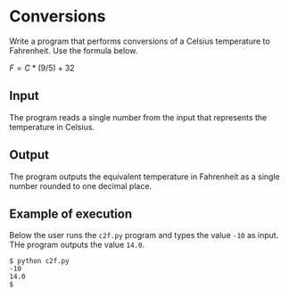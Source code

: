 # Conversions

Write a program that performs conversions of a Celsius
temperature to Fahrenheit. Use the formula below.

$F = C * (9/5) + 32$

## Input

The program reads a single number from the input that represents
the temperature in Celsius.


## Output

The program outputs the equivalent temperature in Fahrenheit as a
single number rounded to one decimal place.


## Example of execution

Below the user runs the `c2f.py` program and types the value
`-10` as input. THe program outputs the value `14.0`.
```
$ python c2f.py
-10
14.0
$
```
